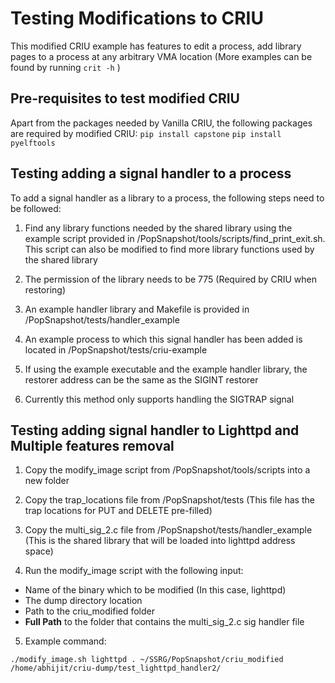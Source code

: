 # Testing Modifications to CRIU

This modified CRIU example has features to edit a process, add library pages to a process at any arbitrary VMA location (More examples can be found by running `crit -h` )

## Pre-requisites to test modified CRIU

Apart from the packages needed by Vanilla CRIU, the following packages are required by modified CRIU:
`pip install capstone`
`pip install pyelftools`

## Testing adding a signal handler to a process

To add a signal handler as a library to a process, the following steps need to be followed: 

1. Find any library functions needed by the shared library using the example script provided in /PopSnapshot/tools/scripts/find_print_exit.sh. This script can also be modified to find more library functions used by the shared library

2. The permission of the library needs to be 775 (Required by CRIU when restoring)

3. An example handler library and Makefile is provided in /PopSnapshot/tests/handler_example 

4. An example process to which this signal handler has been added is located in /PopSnapshot/tests/criu-example

5. If using the example executable and the example handler library, the restorer address can be the same as the SIGINT restorer 

6. Currently this method only supports handling the SIGTRAP signal

## Testing adding signal handler to Lighttpd and Multiple features removal

1. Copy the modify_image script from /PopSnapshot/tools/scripts into a new folder

2. Copy the trap_locations file from /PopSnapshot/tests (This file has the trap locations for PUT and DELETE pre-filled)

3. Copy the multi_sig_2.c file from /PopSnapshot/tests/handler_example (This is the shared library that will be loaded into lighttpd address space)

4. Run the modify_image script with the following input:
  - Name of the binary which to be modified (In this case, lighttpd)
  - The dump directory location
  - Path to the criu_modified folder
  - **Full Path** to the folder that contains the multi_sig_2.c sig handler file

5. Example command: 

`./modify_image.sh lighttpd . ~/SSRG/PopSnapshot/criu_modified /home/abhijit/criu-dump/test_lighttpd_handler2/`
